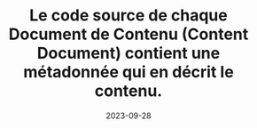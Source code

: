 ---
N: '3'
Rubrique: Contenus
title: Le code source de chaque Document de Contenu (Content Document) contient une métadonnée qui en décrit le contenu. 
detail: Le code source de chaque page contient une métadonnée qui en décrit le contenu. 
categories: [" Contenus"]
agrege: O4003-E002
opquast: '4 003'
indiceebook: '2'
description: "Règle n° 002"
weight:  002
actif: '1'
layout: rules
date: 2023-09-28
tags: ["", ""]
objectif: ["", ""]
Meo: ""
Controle: ""
Auteur: ""
---